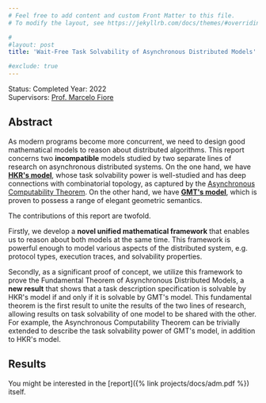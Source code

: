 ```yaml
---
# Feel free to add content and custom Front Matter to this file.
# To modify the layout, see https://jekyllrb.com/docs/themes/#overriding-theme-defaults

#
#layout: post
title: 'Wait-Free Task Solvability of Asynchronous Distributed Models'

#exclude: true
---
```

Status: Completed
Year: 2022  
Supervisors: [Prof. Marcelo Fiore](https://www.cl.cam.ac.uk/~mpf23/)

## Abstract
As modern programs become more concurrent, we need to design good mathematical models to reason about distributed algorithms. This report concerns two **incompatible** models studied by two separate lines of research on asynchronous distributed systems. On the one hand, we have [**HKR's model**](https://www.sciencedirect.com/book/9780124045781/distributed-computing-through-combinatorial-topology), whose task solvability power is well-studied and has deep connections with combinatorial topology, as captured by  the [Asynchronous Computability Theorem](https://cs.brown.edu/people/mph/HerlihyS99/p858-herlihy.pdf). On the other hand, we have [**GMT's model**](https://www-apr.lip6.fr/~tasson/doc/recherche/views.pdf), which is proven to possess a range of elegant geometric semantics. 

The contributions of this report are twofold. 

Firstly, we develop a **novel unified mathematical framework** that enables us to reason about both models at the same time. This framework is powerful enough to model various aspects of the distributed system, e.g. protocol types, execution traces, and solvability properties. 

Secondly, as a significant proof of concept, we utilize this framework to prove the Fundamental Theorem of Asynchronous Distributed Models, a **new result** that shows that a task description specification is solvable by HKR's model if and only if it is solvable by GMT's model. This fundamental theorem is the first result to unite the results of the two lines of research, allowing results on task solvability  of one model to be shared with the other. For example, the Asynchronous Computability Theorem can  be trivially extended to describe the task solvability power of GMT's model, in addition to HKR's model. 



## Results
You might be interested in the [report]({% link  projects/docs/adm.pdf %}) itself.
